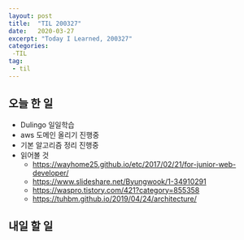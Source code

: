 ```yaml
---
layout: post
title:  "TIL 200327"
date:   2020-03-27
excerpt: "Today I Learned, 200327"
categories: 
 -TIL
tag:
 - til
---
```

## 오늘 한 일

* Dulingo 일일학습
* aws 도메인 올리기 진행중
* 기본 알고리즘 정리 진행중
* 읽어볼 것
    * https://wayhome25.github.io/etc/2017/02/21/for-junior-web-developer/
    * https://www.slideshare.net/Byungwook/1-34910291
    * https://waspro.tistory.com/421?category=855358
    * https://tuhbm.github.io/2019/04/24/architecture/

## 내일 할 일
